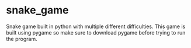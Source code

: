 # snake_game
Snake game built in python with multiple different difficulties.
This game is built using pygame so make sure to download pygame before trying to run the program.
